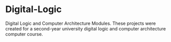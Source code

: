 # Digital-Logic
Digital Logic and Computer Architecture Modules. These projects were created for a second-year university digital logic and computer architecture computer course.
